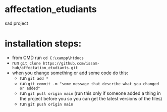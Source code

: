 # affectation_etudiants
sad project

# installation steps:

* from CMD run `cd C:\xampp\htdocs`
* run `git clone https://github.com/issam-hub/affectation_etudiants.git`
* when you change something or add some code do this:
  - run `git add *`
  - run `git commit -m "some message that describe what you changed or added"`
  - run `git pull origin main` (run this only if someone added a thing in the project before you so you can get the latest versions of the files)
  - run `git push origin main`
